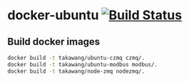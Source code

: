 # docker-ubuntu [![Build Status](https://travis-ci.org/taka-wang/docker-ubuntu.svg?branch=master)](https://travis-ci.org/taka-wang/docker-ubuntu)

## Build docker images
```bash
docker build -t takawang/ubuntu-czmq czmq/.
docker build -t takawang/ubuntu-modbus modbus/.
docker build -t takawang/node-zmq nodezmq/.
```